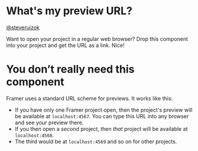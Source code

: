# What's my preview URL?
[@steveruizok](http://twitter.com/steveruizok)

Want to open your project in a regular web browser? Drop this component into your project and get the URL as a link. Nice!

# You don’t really need this component

Framer uses a standard URL scheme for previews. It works like this:

- If you have only one Framer project open, then the project's preview will be available at `localhost:4567`. You can type this URL into any browser and see your preview there.
- If you then open a _second_ project, then _that_ project will be available at `localhost:4568`.
- The third would be at `localhost:4569` and so on for other projects.